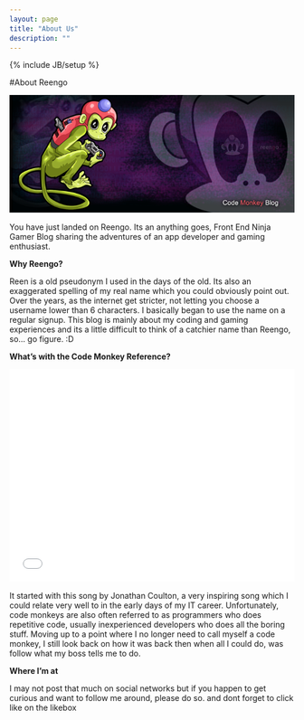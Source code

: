 ```yaml
---
layout: page
title: "About Us"
description: ""
---
```

{% include JB/setup %}

#About Reengo

[![Reengo Banner](../assets/images/reengo.png)](../assets/images/reengo.png)

You have just landed on Reengo. Its an anything goes, Front End Ninja Gamer Blog sharing the adventures of an app developer and gaming enthusiast.

**Why Reengo?**

Reen is a old pseudonym I used in the days of the old. Its also an exaggerated spelling of my real name which you could obviously point out. Over the years, as the internet get stricter, not letting you choose a username lower than 6 characters. I basically began to use the name on a regular signup. This blog is mainly about my coding and gaming experiences and its a little difficult to think of a catchier name than Reengo, so… go figure. :D

**What’s with the Code Monkey Reference?**

<iframe width="100%" height="375" src="//www.youtube.com/embed/5W_wd9Qf0IE" frameborder="0" allowfullscreen></iframe>


It started with this song by Jonathan Coulton, a very inspiring song which I could relate very well to in the early days of my IT career. Unfortunately, code monkeys are also often referred to as programmers who does repetitive code, usually inexperienced developers who does all the boring stuff. Moving up to a point where I no longer need to call myself a code monkey, I still look back on how it was back then when all I could do, was follow what my boss tells me to do.

**Where I’m at**

I may not post that much on social networks but if you happen to get curious and want to follow me around, please do so. and dont forget to click like on the likebox